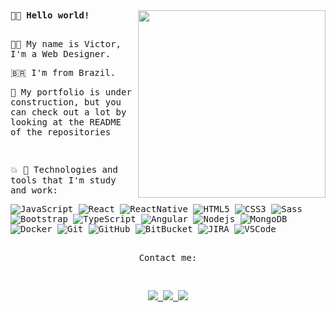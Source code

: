 <samp>
<img align='right' src='https://64.media.tumblr.com/tumblr_ma2dhq2hsu1qkb04po1_500.gifv' width='300'>
<strong align="right">👋🏽  Hello world! </strong>
<br />
<br />

👨‍🎨 My name is Victor, I'm a Web Designer. 

🇧🇷 I'm from Brazil.

🚧 My portfolio is under construction, but you can check out a lot by looking at the README of the repositories

<br />

💥 🚀 Technologies and tools that I'm study and work:

![JavaScript](https://img.shields.io/badge/-JavaScript-black?style=flat-square&logo=javascript)
![React](https://img.shields.io/badge/-React-black?style=flat-square&logo=react)
![ReactNative](https://img.shields.io/badge/-React_Native-black?style=flat-square&logo=react&logoColor=%2361DAFB)
![HTML5](https://img.shields.io/badge/-HTML5-E34F26?style=flat-square&logo=html5&logoColor=white)
![CSS3](https://img.shields.io/badge/-CSS3-1572B6?style=flat-square&logo=css3)
![Sass](https://img.shields.io/badge/-Sass-CC6699?style=flat-square&logo=sass&logoColor=white)
![Bootstrap](https://img.shields.io/badge/-Bootstrap-563D7C?style=flat-square&logo=bootstrap)
![TypeScript](https://img.shields.io/badge/-TypeScript-007ACC?style=flat-square&logo=typescript)
![Angular](https://img.shields.io/badge/-Angular-DD0031?style=flat-square&logo=angular)
![Nodejs](https://img.shields.io/badge/-Nodejs-339933?style=flat-square&logo=Node.js&logoColor=white)
![MongoDB](https://img.shields.io/badge/-MongoDB-black?style=flat-square&logo=mongodb)
![Docker](https://img.shields.io/badge/-Docker-2496ED?style=flat-square&logo=docker&logoColor=white)
![Git](https://img.shields.io/badge/-Git-black?style=flat-square&logo=git)
![GitHub](https://img.shields.io/badge/-GitHub-181717?style=flat-square&logo=github)
![BitBucket](https://img.shields.io/badge/-BitBucket-darkblue?style=flat-square&logo=bitbucket)
![JIRA](https://img.shields.io/badge/-JIRA-0052CC?style=flat-square&logo=jira)
![VSCode](https://img.shields.io/badge/-VSCode-007ACC?style=flat-square&logo=visual-studio-code&logoColor=white)
<br />
<br />

<p align="center">Contact me:</p>
<br />
<p align="center">
  <a
    href="mailto:victoramaral1303@gmail.com" 
    alt="Gmail"
    target="blank"
  >
    <img src="https://img.shields.io/badge/-Gmail-red?style=flat&logo=Gmaill&logoColor=white" />
    
  </a>
  <a
    href="https://www.linkedin.com/in/victoramaral13/" 
    alt="LinkedIn"
    target="blank"
  >
    <img src="https://img.shields.io/badge/-LinkedIn-blue?style=flat&logo=Linkedin&logoColor=white" />
  </a>
  <a
    href="https://github.com/victoramaralx"
    alt="GitHub"
    target="blank"
  >
    <img src="https://img.shields.io/badge/-GitHub-000000?style=flat&logo=Github&logoColor=white" />
  </a>
</p>
</samp>

